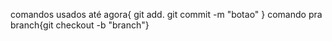 comandos usados até agora{
    git add.
    <!-- para adicionar todos os arquivos -->
    git commit -m "botao"
    <!--  -->
    }
comando pra branch{git checkout -b "branch"}

